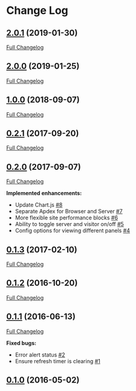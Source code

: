 # Change Log

## [2.0.1](https://github.com/webbuilders-group/silverstripe-new-relic/tree/2.0.1) (2019-01-30)
[Full Changelog](https://github.com/webbuilders-group/silverstripe-new-relic/compare/2.0.0...2.0.1)

## [2.0.0](https://github.com/webbuilders-group/silverstripe-new-relic/tree/2.0.0) (2019-01-25)
[Full Changelog](https://github.com/webbuilders-group/silverstripe-new-relic/compare/1.0.0...2.0.0)

## [1.0.0](https://github.com/webbuilders-group/silverstripe-new-relic/tree/1.0.0) (2018-09-07)
[Full Changelog](https://github.com/webbuilders-group/silverstripe-new-relic/compare/0.2.1...1.0.0)

## [0.2.1](https://github.com/webbuilders-group/silverstripe-new-relic/tree/0.2.1) (2017-09-20)
[Full Changelog](https://github.com/webbuilders-group/silverstripe-new-relic/compare/0.2.0...0.2.1)

## [0.2.0](https://github.com/webbuilders-group/silverstripe-new-relic/tree/0.2.0) (2017-09-07)
[Full Changelog](https://github.com/webbuilders-group/silverstripe-new-relic/compare/0.1.3...0.2.0)

**Implemented enhancements:**

- Update Chart.js [\#8](https://github.com/webbuilders-group/silverstripe-new-relic/issues/8)
- Separate Apdex for Browser and Server [\#7](https://github.com/webbuilders-group/silverstripe-new-relic/issues/7)
- More flexible site performance blocks [\#6](https://github.com/webbuilders-group/silverstripe-new-relic/issues/6)
- Ability to toggle server and visitor on/off [\#5](https://github.com/webbuilders-group/silverstripe-new-relic/issues/5)
- Config options for viewing different panels [\#4](https://github.com/webbuilders-group/silverstripe-new-relic/issues/4)

## [0.1.3](https://github.com/webbuilders-group/silverstripe-new-relic/tree/0.1.3) (2017-02-10)
[Full Changelog](https://github.com/webbuilders-group/silverstripe-new-relic/compare/0.1.2...0.1.3)

## [0.1.2](https://github.com/webbuilders-group/silverstripe-new-relic/tree/0.1.2) (2016-10-20)
[Full Changelog](https://github.com/webbuilders-group/silverstripe-new-relic/compare/0.1.1...0.1.2)

## [0.1.1](https://github.com/webbuilders-group/silverstripe-new-relic/tree/0.1.1) (2016-06-13)
[Full Changelog](https://github.com/webbuilders-group/silverstripe-new-relic/compare/0.1.0...0.1.1)

**Fixed bugs:**

- Error alert status [\#2](https://github.com/webbuilders-group/silverstripe-new-relic/issues/2)
- Ensure refresh timer is clearing [\#1](https://github.com/webbuilders-group/silverstripe-new-relic/issues/1)

## [0.1.0](https://github.com/webbuilders-group/silverstripe-new-relic/tree/0.1.0) (2016-05-02)

